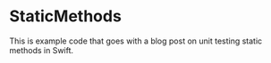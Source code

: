 # StaticMethods

This is example code that goes with a blog post on unit testing static methods in Swift.
